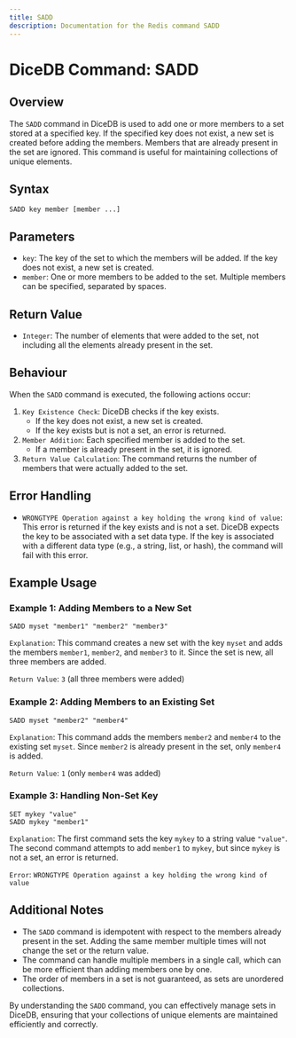 ```yaml
---
title: SADD
description: Documentation for the Redis command SADD
---
```


# DiceDB Command: SADD

## Overview

The `SADD` command in DiceDB is used to add one or more members to a set stored at a specified key. If the specified key does not exist, a new set is created before adding the members. Members that are already present in the set are ignored. This command is useful for maintaining collections of unique elements.

## Syntax

```plaintext
SADD key member [member ...]
```

## Parameters

- `key`: The key of the set to which the members will be added. If the key does not exist, a new set is created.
- `member`: One or more members to be added to the set. Multiple members can be specified, separated by spaces.

## Return Value

- `Integer`: The number of elements that were added to the set, not including all the elements already present in the set.

## Behaviour

When the `SADD` command is executed, the following actions occur:

1. `Key Existence Check`: DiceDB checks if the key exists.
   - If the key does not exist, a new set is created.
   - If the key exists but is not a set, an error is returned.
1. `Member Addition`: Each specified member is added to the set.
   - If a member is already present in the set, it is ignored.
1. `Return Value Calculation`: The command returns the number of members that were actually added to the set.

## Error Handling

- `WRONGTYPE Operation against a key holding the wrong kind of value`: This error is returned if the key exists and is not a set. DiceDB expects the key to be associated with a set data type. If the key is associated with a different data type (e.g., a string, list, or hash), the command will fail with this error.

## Example Usage

### Example 1: Adding Members to a New Set

```plaintext
SADD myset "member1" "member2" "member3"
```

`Explanation`: This command creates a new set with the key `myset` and adds the members `member1`, `member2`, and `member3` to it. Since the set is new, all three members are added.

`Return Value`: `3` (all three members were added)

### Example 2: Adding Members to an Existing Set

```plaintext
SADD myset "member2" "member4"
```

`Explanation`: This command adds the members `member2` and `member4` to the existing set `myset`. Since `member2` is already present in the set, only `member4` is added.

`Return Value`: `1` (only `member4` was added)

### Example 3: Handling Non-Set Key

```plaintext
SET mykey "value"
SADD mykey "member1"
```

`Explanation`: The first command sets the key `mykey` to a string value `"value"`. The second command attempts to add `member1` to `mykey`, but since `mykey` is not a set, an error is returned.

`Error`: `WRONGTYPE Operation against a key holding the wrong kind of value`

## Additional Notes

- The `SADD` command is idempotent with respect to the members already present in the set. Adding the same member multiple times will not change the set or the return value.
- The command can handle multiple members in a single call, which can be more efficient than adding members one by one.
- The order of members in a set is not guaranteed, as sets are unordered collections.

By understanding the `SADD` command, you can effectively manage sets in DiceDB, ensuring that your collections of unique elements are maintained efficiently and correctly.

